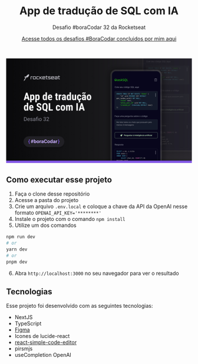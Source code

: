 <h1 align="center">App de tradução de SQL com IA</h1>

<p align="center">Desafio #boraCodar 32 da Rocketseat</p>

<p align="center">
    <a href="https://lucasregisdemoraes.github.io/boracodar">Acesse todos os desafios #BoraCodar concluidos por mim aqui</a>
</p>

<br>

<p align="center">
    <img src="./preview.jpg">
</p>

## Como executar esse projeto

1. Faça o clone desse repositório
2. Acesse a pasta do projeto
3. Crie um arquivo `.env.local` e coloque a chave da API da OpenAI nesse formato `OPENAI_API_KEY='********'`
4. Instale o projeto com o comando `npm install`
5. Utilize um dos comandos 
```bash
npm run dev
# or
yarn dev
# or
pnpm dev
```
6. Abra `http://localhost:3000` no seu navegador para ver o resultado

## Tecnologias

Esse projeto foi desenvolvido com as seguintes tecnologias:

- NextJS
- TypeScript
- [Figma](https://www.figma.com)
- Icones de lucide-react
- [react-simple-code-editor](https://github.com/react-simple-code-editor/react-simple-code-editor)
- pirsmjs
- useCompletion OpenAI
